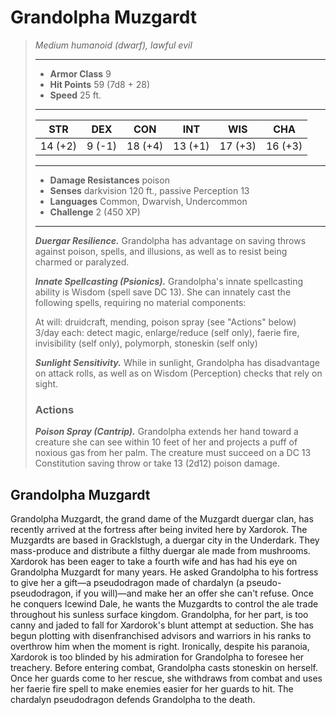 # Grandolpha Muzgardt
>*Medium humanoid (dwarf), lawful evil*
>___
>- **Armor Class** 9
>- **Hit Points** 59 (7d8 + 28)
>- **Speed** 25 ft.
>___
>|STR|DEX|CON|INT|WIS|CHA|
>|:---:|:---:|:---:|:---:|:---:|:---:|
>|14 (+2)|9 (-1)|18 (+4)|13 (+1)|17 (+3)|16 (+3)|
>___
>- **Damage Resistances** poison
>- **Senses** darkvision 120 ft., passive Perception 13
>- **Languages** Common, Dwarvish, Undercommon
>- **Challenge** 2 (450 XP)
>___
>***Duergar Resilience.*** Grandolpha has advantage on saving throws against poison, spells, and illusions, as well as to resist being charmed or paralyzed.  
>
>***Innate Spellcasting (Psionics).*** Grandolpha's innate spellcasting ability is Wisdom (spell save DC 13). She can innately cast the following spells, requiring no material components:  
>
>At will: druidcraft, mending, poison spray (see "Actions" below)  
>3/day each: detect magic, enlarge/reduce (self only), faerie fire, invisibility (self only), polymorph, stoneskin (self only)  
>
>
>***Sunlight Sensitivity.*** While in sunlight, Grandolpha has disadvantage on attack rolls, as well as on Wisdom (Perception) checks that rely on sight.  
>
>### Actions
>***Poison Spray (Cantrip).*** Grandolpha extends her hand toward a creature she can see within 10 feet of her and projects a puff of noxious gas from her palm. The creature must succeed on a DC 13 Constitution saving throw or take 13 (2d12) poison damage.
## Grandolpha Muzgardt
Grandolpha Muzgardt, the grand dame of the Muzgardt duergar clan, has recently arrived at the fortress after being invited here by Xardorok. The Muzgardts are based in Gracklstugh, a duergar city in the Underdark. They mass-produce and distribute a filthy duergar ale made from mushrooms. Xardorok has been eager to take a fourth wife and has had his eye on Grandolpha Muzgardt for many years. He asked Grandolpha to his fortress to give her a gift—a pseudodragon made of chardalyn (a pseudo-pseudodragon, if you will)—and make her an offer she can't refuse. Once he conquers Icewind Dale, he wants the Muzgardts to control the ale trade throughout his sunless surface kingdom.
Grandolpha, for her part, is too canny and jaded to fall for Xardorok's blunt attempt at seduction. She has begun plotting with disenfranchised advisors and warriors in his ranks to overthrow him when the moment is right. Ironically, despite his paranoia, Xardorok is too blinded by his admiration for Grandolpha to foresee her treachery.
Before entering combat, Grandolpha casts stoneskin on herself. Once her guards come to her rescue, she withdraws from combat and uses her faerie fire spell to make enemies easier for her guards to hit. The chardalyn pseudodragon defends Grandolpha to the death.